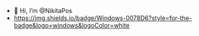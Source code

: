 - 👋 Hi, I’m @NikitaPos
- https://img.shields.io/badge/Windows-0078D6?style=for-the-badge&logo=windows&logoColor=white
<!---
NikitaPos/NikitaPos is a ✨ special ✨ repository because its `README.md` (this file) appears on your GitHub profile.
You can click the Preview link to take a look at your changes.
--->
